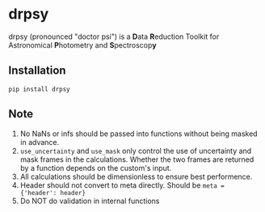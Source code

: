 # drpsy
drpsy (pronounced "doctor psi") is a **D**ata **R**eduction Toolkit for Astronomical **P**hotometry and **S**pectroscop**y**

## Installation

```
pip install drpsy
```

## Note

1. No NaNs or infs should be passed into functions without being masked in advance.
2. `use_uncertainty` and `use_mask` only control the use of uncertainty and mask frames in the calculations. Whether the two frames are returned by a function depends on the custom's input.
3. All calculations should be dimensionless to ensure best performence.
4. Header should not convert to meta directly. Should be ```meta = {'header': header}```
5. Do NOT do validation in internal functions
